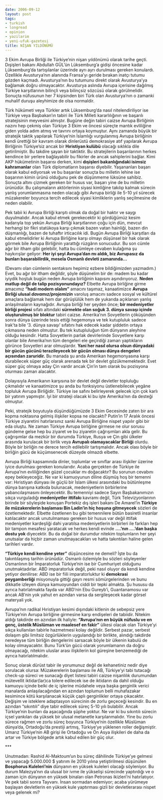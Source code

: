```yaml
---
date: 2006-09-12
layout: post
tags:
- turkish
- longread
- opinion
- yazilarim
- yeni-ufuk-gazetesi
title: NİŞAN YILDÖNÜMÜ
---
```


3 Ekim Avrupa Birliği ile Türkiye’nin nişan yıldönümü olarak tarihe geçti. Dışişleri bakanı Abdullah GÜL’ün Lüksemburg’a gidişi öncesine kadar Lüksemburg’da tartışılanlar üzerinde ayrı ayrı durulması gereken konulardı. Özellikle Avusturya’nın alanında Fransa’yı geride bırakan inatçı tutumu gözden kaçmadı. Avusturya’nın bu tutumunu direkt olarak Avusturya’ya bağlamak doğru olmayacaktır. Avusturya aslında Avrupa içerisine dağılmış Türkiye karşıtlarının bilinçli veya bilinçsiz sözcüsü olarak görülmelidir. Sonuçta nüfusunun her 7 kişisinden biri Türk olan Avusturya’nın o zamanki muhalif duruşu aleyhimize de olsa normaldir.

Türk hükümeti veya Türkler artık Lüksemburg’da nasıl nitelendiriliyor ise Türkiye veya Başbakan’ın tabiri ile Türk Milleti kararlılığının ve başarılı stratejisinin meyvesini almıştır. Bugüne değin tabiri caizse Avrupa Birliğinin nazını hep çekmiş olan Türkiye 3 Ekim ve öncesi süreçte mantık evliliğine giden yolda adım atmış ve tavrını ortaya koymuştur. Aynı zamanda büyük bir stratejik taktik yapılarak Türkiye’nin İslamlığı vurgulanmış Avrupa birliğinin kendi ürettiği bir kavram olarak dinlerüstü demokrasiye atıf yapılarak Avrupa Birliğinin Türkiye’siz ancak bir **Hıristiyan kulübü** olacağı sıklıkla dile getirilmiştir. Bu takdire şayan bir taktiktir. Bu stratejilerin başarılarının herkes kendince bir yerlere bağlayabilir bu fikirler de ancak sahiplerini bağlar. Kimi AKP hükümetinin başarısı derken, kimi **dışişleri bakanlığındaki isimsiz kahramanlar** olan Türk diplomatların başarısı diyebilir. Yaşananları başarı olarak kabul ediyorsak ve bu başarılar sonuçta bu milletin lehine ise başarının kimin ürünü olduğunu pek de düşünmeme lüksüne sahibiz. Sonuçta altını çizmek gereken bir husus var, başarı yine de bu milletin ürünüdür. Bu çalışmaların aktörlerinin siyasi kimliğine takılıp kalmak sürecin yanlış yorumlanmasına neden olacağı gibi Avrupa birliği ile 5-10 yıl sürecek müzakereler boyunca tercih edilecek siyasi kimliklerin yanlış seçilmesine de neden olabilir.

Pek tabii ki Avrupa Birliği karşıtı olmak da doğal bir haktır ve saygı duyulmalıdır. Ancak kabul etmek gerekecektir ki gördüğümüz kesim kadarıyla top yekün Avrupa Birliği karşıtlarının çoğu için dün, mevcut herhangi bir fikri statükoya karşı çıkmak bazen vatan hainliği, bazen din düşmanlığı, bazen de tuhaftır irticacılık idi. Bugün Avrupa Birliği karşıtları da kabul etmelidirler ki Avrupa Birliğine karşı olmayı düşünsel bir hak olarak görmek bile Avrupa Birliğinin yarattığı rüzgârın sonucudur. Bu son cümle ağır bir itham gibi gelebilir, hatta bu cümleye cevaben kulağıma şu haykırışlar geliyor: **Her iyi şeyi Avrupa’dan mı aldık, biz Avrupasız da bunları başarabilirdik, mesela Osmanlı devleti zamanında…**

(Devamı olan cümlenin sentaksını hepimiz ezbere bildiğimizden yazmadım.) Evet, bu ağır bir itham değildir, şöyle düşünelim bir de: madem bu kadar iyiydik hoştuk bugün neden Avrupa birliğinin kapısını aşındırıyoruz. **Neden matlup değil de talip pozisyonundayız?** Elbette Avrupa birliğine girme amacımız **“hadi modern olalım”** amacını taşımaz, kanaatimizce **Avrupa Birliği ulusal _davamız/projemizin_** varoluş amacını sadece sosyal ve kültürel amaçlara bağlamak hem dar görüşlülük hem de yukarıda açıklanan yanlış anlaşılmaların kaynağıdır. Avrupa birliği her şeyden önce; **bir medeniyetler birliği projesi** sıfatı altındaki **sürmekte olan soğuk 3. dünya savaşı içinde oluşturulmuş bir bloktur** tabiri caizse. Amerika’nın Sovyetlerin çöküşünden sonra dünya üzerinde tesis ettiği hegemonya ve tek kutupluluk sadece Irak’ta bile ‘3. dünya savaşı’ sıfatını hak edecek kadar şiddetin ortaya çıkmasına neden olmuştur. Bu tek kutupluluğun tüm dünyanın aleyhine olduğu kesindir. Hatta Sovyetlerin parlak devirlerinde Sovyetlere karşı olanlar bile Amerika’nın tüm dengeleri ele geçirdiği zaman yaptıkların görünce Sovyetleri arar olmuşlardır. **Yani her nasıl olursa olsun dünyadaki bir gücün gücünü terazileyecek bir gücün olması dünya dengeleri açısından zaruridir.** Bu manada şu anda Amerikan hegemonyasına karşı durabilecek süper güç olarak arenada tek bir devlet gözükmemektedir. Evet süper güç olmaya aday Çin vardır ancak Çin’in tam olarak bu pozisyona oturması zaman alacaktır.

Dolayısıyla Amerikanın karşısına bir devlet değil devletler topluluğu çıkmalıdır ve kanaatimizce şu anda bu fonksiyonu üstlenebilecek yegâne topluluk Avrupa Birliğidir. Türkiye ise safını belirleyerek gelecek için çok karlı bir yatırım yapmıştır. İyi bir strateji olacak ki bu işte Amerika’nın da desteği olmuştur.

Peki, stratejik boyutuyla düşündüğümüzde 3 Ekim Gecesinde zaten bir ara kopma noktasına gelmiş ilişkiler kopsa ne olacaktı? Putin’in 17 Aralık öncesi Türkiye ziyaretini hatırlarsınız sanki Avrupa Birliğine nispet yapılır gibi bir eda oluştu. Ne zaman Türkiye Avrupa birliğine girmese ne olur sorusu gündeme gelse hep bu ziyaret ve bu ziyaretin çağrışımları akla gelir. Bu çağrışımlar da mezkûr bir durumda Türkiye, Rusya ve Çin gibi ülkeler arasında kurulacak bir birlik veya **Avrupalı olamayacaklar Birliği** olurdu. Böyle bir birliğin ne derece tercih edilebilir tartışmalıdır. Ancak olası böyle bir birliğin gücü de küçümsenecek düzeyde olmazdı elbette.

Avrupa Birliği kapsamında dinler, toplumlar ve sınıflar arası ilişkiler üzerine iyice durulması gereken konularıdır. Acaba gerçekten de Türkiye ile Avrupa’nın evliliğinden güzel çocuklar mı doğacaktır? Bu sorunun cevabını epey bekleyeceğiz. Ne var ki kamuoyunun diline düşmüş hoş bir temenni var: Hıristiyan dünyası ile güçlü bir İslam ülkesi arasındaki bu bütünleşme dünya barışına katkıda bulunacak, medeniyetlerin birbirlerine yabancılaşmasını önleyecektir. Bu temenniyi sadece Sayın Başbakanımızın sıkça vurguladığı **medeniyetler ittifakı** kavramı değil, Türk Televizyonlarının birinde bir söyleşide konuşan Portekiz dış işleri bakanı De Amarel’in **Türkiye ile müzakerelerin başlaması Bin Ladin’in hiç hoşuna gitmeyecek** sözleri de özetlemektedir. Elbette özetlenen bu gibi temennilere bütün basiretli insanlar katılacaktır ancak unutulmaması gereken bir husus var değil ittifak medeniyetler kardeşliği dahi yaratılsa medeniyetlerin birbirleri ile farkları hep bir tampon mesafesi yaratacak ve herkes kendi evinde **….’nın ….’dan başka dostu yok** diyecektir. Bu da doğal bir durumdur nitekim toplumların her şeyi unutsalar da hiçbir zaman unutmayacakları ve hatta takıntıları haline gelen tarihleri vardır.

**“Türkiye kendi kendine yeter”** düşüncesine ne demeli? İşte bu da takıntılaşmış tarihin ürünüdür. Osmanlı özlemiyle bu sözleri söyleyenler Osmanlının bir İmparatorluk Türkiye’nin ise bir Cumhuriyet olduğunu unutmaktadırlar. ABD imparatorluk değil, peki nasıl oluyor da kendi kendine yetiyor denilirse: ABD ise bir fiili imparatorluktur ki **demokrasi peygamberliği** misyonuyla gittiği gayrı resmi sömürgelerinden ve bunu dikkatle izleyen dünya kamuoyundan ciddi bir tepki almakta. Şu hususu da ayrıca hatırlatmakta fayda var ABD’nin Ebu Gureyb’i, Guantanamosu var ancak AB’nin yok yahut en azından varsa da sergileşecek kadar görsel materyali yok.

Avrupa’nın radikal Hıristiyan kesimi dışındaki kitlenin de sebepsiz yere Türkiye’nin Avrupa birliğine girmesine karşı endişeleri de tabiidir. Nitekim aldığı takdirde en azından ilk haliyle: **“Avrupa’nın en büyük nüfuslu ve en genç, üstelik Müslüman ve maalesef en fakir”** ülkesi olacak olan Türkiye’yi sıkça kullanılan tabirle hazmetmesi kolay değildir. Serbest pazar, serbest dolaşım gibi limitsiz özgürlüklerin uygulandığı bir birlikte, alındığı takdirde neredeyse tüm birliğin dengelerini sarsacak böyle bir ülkenin kabulü de kolay olmayacaktır. Bunu Türk’ün gücü olarak yorumlamanın da doğru olmayacağı, nitekim uluslar arası ilişkilerin kol güreşine benzemediği de ayrıca hatırlatılmalıdır.

Sonuç olarak dürüst tabir ile yorumunuz değil de kehanetiniz nedir diye sorulacak olursa: Müzakerelerin başlaması ile AB, Türkiye’yi tabi tutacağı check-up süreci ve sunacağı diyet listesi tabiri caizse nişanlılık durumundan mütevellit iktidar(lar)ca tolere edilecek ise de iktidarın da dahil olduğu kamuoyu içinde belki de iç işlerine müdahele veya başka gerginlik verici manalarda anlaşılacağından en azından toplumun belli muhafazakar kesimince kötü karşılanacak küçük çaplı gerginlikler ortaya çıkacaktır. Değişim ve isteklere adaptasyon sürecinin de zorlu geçeceği kesindir. Bu en azından “sıkıntılı” diye tabir edilecek süreç 5-10 yılı bulabilir. Ancak Türkiye’nin bunları da aşacağında şüphe yoktur. Ne var ki bu sıkıntılı sürecin içsel yankıları da yüksek bir ulusal metanetle karşılanmalıdır. Yine bu zorlu sürece rağmen ve zorlu süreç boyunca Türkiye’nin özellikle Müslüman dünya’da, Ortadoğu’da prestiji artmış, Türkiye’ye yüklenen roller değişmiştir. Umarız Türkiye’nin AB girişi ile Ortadoğu ve Ön Asya ilişkileri de daha da artar ve Türkiye bölgede artık kabul edilen bir güç olur.

\*\*\*

Unutmadan: Rashid Al-Maktoum’un bu süreç dâhilinde Türkiye’ye gelmesi ve yapacağı 5.000.000 $ yatırım ile 2010 yılına yetiştirilmesi düşünülen **Bosphorus Kuleleri’nin** dünyanın en yüksek kuleleri olacağı söyleniyor. Bu durum Malezya’nın da ulusal bir ivme ile yükselişi sürecinde yaptırdığı ve o zaman için dünyanın en yüksek binaları olan Petronas ikizleri’ni hatırlatıyor. Ve pek tabii sonra Tayvanı. İnsan sormadan edemiyor; acaba yürümeye başlayan devletlerin en yüksek kule yaptırması gizli bir devletlerarası nispet veya gelenek mi?
